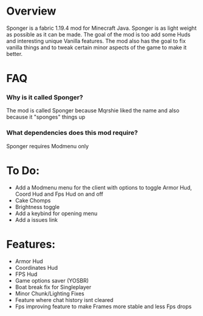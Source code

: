 # Overview
Sponger is a fabric 1.19.4 mod for Minecraft Java. Sponger is as light weight as possible as it can be made. The goal of the mod is too add some Huds and interesting unique Vanilla features. The mod also has the goal to fix vanilla things and to tweak certain minor aspects of the game to make it better.

# FAQ

### Why is it called Sponger?
The mod is called Sponger because Mqrshie liked the name and also because it "sponges" things up

### What dependencies does this mod require?
Sponger requires Modmenu only

# To Do:
* Add a Modmenu menu for the client with options to toggle Armor Hud, Coord Hud and Fps Hud on and off
* Cake Chomps
* Brightness toggle
* Add a keybind for opening menu
* Add a issues link

# Features:
* Armor Hud
* Coordinates Hud
* FPS Hud
* Game options saver (YOSBR)
* Boat break fix for Singleplayer
* Minor Chunk/Lighting Fixes
* Feature where chat history isnt cleared
* Fps improving feature to make Frames more stable and less Fps drops

